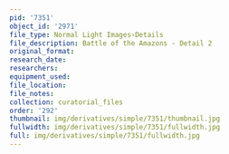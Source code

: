 ```yaml
---
pid: '7351'
object_id: '2971'
file_type: Normal Light Images›Details
file_description: Battle of the Amazons - Detail 2
original_format:
research_date:
researchers:
equipment_used:
file_location:
file_notes:
collection: curatorial_files
order: '292'
thumbnail: img/derivatives/simple/7351/thumbnail.jpg
fullwidth: img/derivatives/simple/7351/fullwidth.jpg
full: img/derivatives/simple/7351/fullwidth.jpg
---
```

